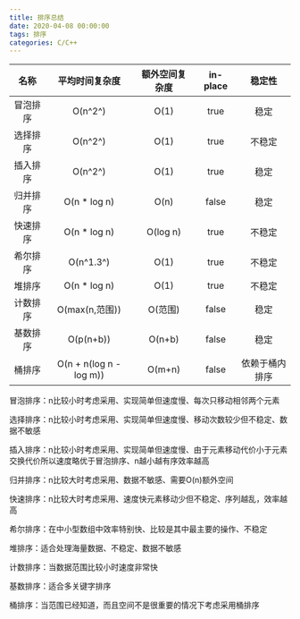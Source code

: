 ```yaml
---
title: 排序总结
date: 2020-04-08 00:00:00
tags: 排序
categories: C/C++
---
```


|   名称   |     平均时间复杂度      | 额外空间复杂度 | in-place |     稳定性     |
| :------: | :---------------------: | :------------: | :------: | :------------: |
| 冒泡排序 |         O(n^2^)         |      O(1)      |   true   |      稳定      |
| 选择排序 |         O(n^2^)         |      O(1)      |   true   |     不稳定     |
| 插入排序 |         O(n^2^)         |      O(1)      |   true   |      稳定      |
| 归并排序 |      O(n * log n)       |      O(n)      |  false   |      稳定      |
| 快速排序 |      O(n * log n)       |    O(log n)    |   true   |     不稳定     |
| 希尔排序 |        O(n^1.3^)        |      O(1)      |   true   |     不稳定     |
|  堆排序  |      O(n * log n)       |      O(1)      |   true   |     不稳定     |
| 计数排序 |     O(max(n,范围))      |    O(范围)     |  false   |      稳定      |
| 基数排序 |        O(p(n+b))        |     O(n+b)     |  false   |      稳定      |
|  桶排序  | O(n + n(log n - log m)) |     O(m+n)     |  false   | 依赖于桶内排序 |

冒泡排序：n比较小时考虑采用、实现简单但速度慢、每次只移动相邻两个元素

选择排序：n比较小时考虑采用、实现简单但速度慢、移动次数较少但不稳定、数据不敏感

插入排序：n比较小时考虑采用、实现简单但速度慢、由于元素移动代价小于元素交换代价所以速度略优于冒泡排序、n越小越有序效率越高

归并排序：n比较大时考虑采用、数据不敏感、需要O(n)额外空间

快速排序：n比较大时考虑采用、速度快元素移动少但不稳定、序列越乱，效率越高

希尔排序：在中小型数组中效率特别快、比较是其中最主要的操作、不稳定

堆排序：适合处理海量数据、不稳定、数据不敏感

计数排序：当数据范围比较小时速度非常快

基数排序：适合多关键字排序

桶排序：当范围已经知道，而且空间不是很重要的情况下考虑采用桶排序
